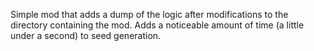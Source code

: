 Simple mod that adds a dump of the logic after modifications to the directory containing the mod. Adds a noticeable amount of time (a little under a second) to seed generation.
